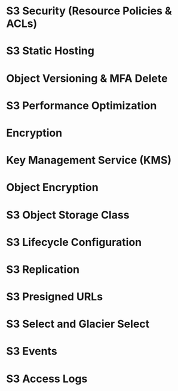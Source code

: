 # S3 Security (Resource Policies & ACLs)
# S3 Static Hosting
# Object Versioning & MFA Delete
# S3 Performance Optimization
# Encryption
# Key Management Service (KMS)
# Object Encryption
# S3 Object Storage Class
# S3 Lifecycle Configuration
# S3 Replication
# S3 Presigned URLs
# S3 Select and Glacier Select
# S3 Events
# S3 Access Logs